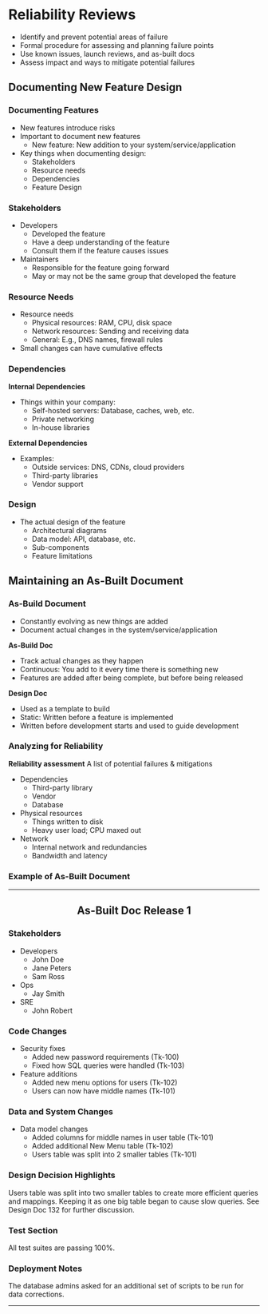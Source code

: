 # Reliability Reviews

* Identify and prevent potential areas of failure
* Formal procedure for assessing and planning failure points
* Use known issues, launch reviews, and as-built docs
* Assess impact and ways to mitigate potential failures

## Documenting New Feature Design

### Documenting Features

* New features introduce risks
* Important to document new features
    * New feature: New addition to your system/service/application
* Key things when documenting design:
    * Stakeholders
    * Resource needs
    * Dependencies
    * Feature Design

### Stakeholders

* Developers
    * Developed the feature
    * Have a deep understanding of the feature
    * Consult them if the feature causes issues
* Maintainers
    * Responsible for the feature going forward
    * May or may not be the same group that developed the feature

### Resource Needs

* Resource needs
    * Physical resources: RAM, CPU, disk space
    * Network resources: Sending and receiving data
    * General: E.g., DNS names, firewall rules
* Small changes can have cumulative effects

### Dependencies

**Internal Dependencies**

* Things within your company:
    * Self-hosted servers: Database, caches, web, etc.
    * Private networking
    * In-house libraries

**External Dependencies**

* Examples:
    * Outside services: DNS, CDNs, cloud providers
    * Third-party libraries
    * Vendor support

### Design

* The actual design of the feature
    * Architectural diagrams
    * Data model: API, database, etc.
    * Sub-components
    * Feature limitations

## Maintaining an As-Built Document

### As-Build Document

* Constantly evolving as new things are added
* Document actual changes in the system/service/application

**As-Build Doc**

* Track actual changes as they happen
* Continuous: You add to it every time there is something new
* Features are added after being complete, but before being released

**Design Doc**

* Used as a template to build
* Static: Written before a feature is implemented
* Written before development starts and used to guide development

### Analyzing for Reliability

**Reliability assessment** A list of potential failures & mitigations

* Dependencies
    * Third-party library
    * Vendor
    * Database
* Physical resources
    * Things written to disk
    * Heavy user load; CPU maxed out
* Network
    * Internal network and redundancies
    * Bandwidth and latency

### Example of As-Built Document

--------------------------------------------

## <center>As-Built Doc Release 1</center>

### **Stakeholders**

* Developers
    * John Doe
    * Jane Peters
    * Sam Ross
* Ops
    * Jay Smith
* SRE
    * John Robert

### **Code Changes**

* Security fixes
    * Added new password requirements (Tk-100)
    * Fixed how SQL queries were handled (Tk-103)
* Feature additions
    * Added new menu options for users (Tk-102)
    * Users can now have middle names (Tk-101)

### **Data and System Changes**

* Data model changes
    * Added columns for middle names in user table (Tk-101)
    * Added additional New Menu table (Tk-102)
    * Users table was split into 2 smaller tables (Tk-101)

### **Design Decision Highlights**

Users table was split into two smaller tables to create more efficient queries and mappings. Keeping it as one big table began to cause slow queries. See Design Doc 132 for further discussion.

### **Test Section**

All test suites are passing 100%.

### **Deployment Notes**

The database admins asked for an additional set of scripts to be run for data corrections.

--------------------------------------------
